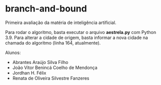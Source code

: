 # branch-and-bound
Primeira avaliação da matéria de inteligência artificial.

Para rodar o algoritmo, basta executar o arquivo **aestrela.py**
com Python 3.9. Para alterar a cidade de origem, basta informar
a nova cidade na chamada do algoritmo (linha 164, atualmente).

Alunos:
* Abrantes Araújo Silva Filho
* João Vitor Benincá Coelho de Mendonça
* Jordhan H. Félix
* Renata de Oliveira Silvestre Fanzeres
